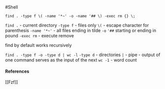 #Shell 

```shell
find . -type f \( -name '*~' -o -name '## \) -exec rm {} \;
```

`find .` - current directory
`-type f` - files only
`\(` - escape character for parenthesis
`-name '*~'` - all files ending in tilde
`-o`
`'##` starting or ending in pound
`-exec rm` - execute remove

find by default works recursively

`find . -type f -o -type d | wc -l`
`-type d` - directories
`|` - pipe - output of one command serves as the input of the next
`wc -1` - word count

#### References
[[Fzf]]